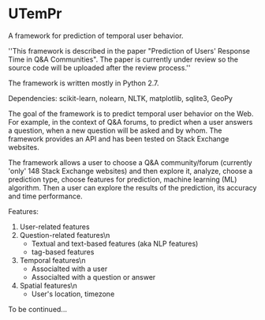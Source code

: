 # UTemPr
A framework for prediction of temporal user behavior.

''This framework is described in the paper "Prediction of Users' Response Time in Q&A Communities". The paper is currently under review so the source code will be uploaded after the review process.''

The framework is written mostly in Python 2.7.

Dependencies:
scikit-learn, nolearn, NLTK, matplotlib, sqlite3, GeoPy

The goal of the framework is to predict temporal user behavior on the Web. For example, in the context of Q&A forums, to predict when a user answers a question, when a new question will be asked and by whom. The framework provides an API and has been tested on Stack Exchange websites.

The framework allows a user to choose a Q&A community/forum (currently 'only' 148 Stack Exchange websites) and then explore it, analyze, choose a prediction type, choose features for prediction, machine learning (ML) algorithm. Then a user can explore the results of the prediction, its accuracy and time performance.

Features:
1. User-related features
2. Question-related features\n
   * Textual and text-based features (aka NLP features)
   * tag-based features
3. Temporal features\n
   * Associalted with a user
   * Associalted with a question or answer
4. Spatial features\n
   * User's location, timezone

To be continued...
